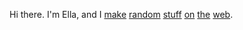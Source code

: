 Hi there. I'm Ella, and I [make](https://hackclub.com/bank) [random](https://github.com/eilla1/wack-club-sans) [stuff](https://hear.vercel.app) [on](https://arkan0id.vercel.app/) [the](https://uwudaily.vercel.app/) [web](https://css.hackclub.dev).
